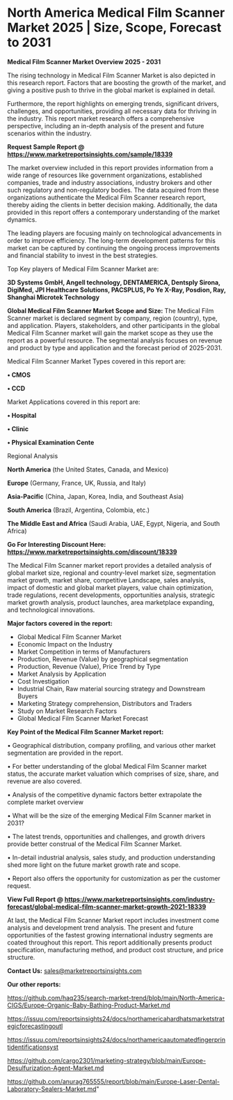 # North America Medical Film Scanner Market 2025 | Size, Scope, Forecast to 2031

<Strong> Medical Film Scanner Market Overview 2025 - 2031</strong>

The rising technology in Medical Film Scanner Market is also depicted in this research report. Factors that are boosting the growth of the market, and giving a positive push to thrive in the global market is explained in detail.

Furthermore, the report highlights on emerging trends, significant drivers, challenges, and opportunities, providing all necessary data for thriving in the industry. This report market research offers a comprehensive perspective, including an in-depth analysis of the present and future scenarios within the industry.

<strong>Request Sample Report @ <a href=https://www.marketreportsinsights.com/sample/18339>https://www.marketreportsinsights.com/sample/18339</a></strong>

The market overview included in this report provides information from a wide range of resources like government organizations, established companies, trade and industry associations, industry brokers and other such regulatory and non-regulatory bodies. The data acquired from these organizations authenticate the Medical Film Scanner research report, thereby aiding the clients in better decision making. Additionally, the data provided in this report offers a contemporary understanding of the market dynamics.

The leading players are focusing mainly on technological advancements in order to improve efficiency. The long-term development patterns for this market can be captured by continuing the ongoing process improvements and financial stability to invest in the best strategies.

Top Key players of Medical Film Scanner Market are:

<strong>3D Systems GmbH, Angell technology, DENTAMERICA, Dentsply Sirona, DigiMed, JPI Healthcare Solutions, PACSPLUS, Po Ye X-Ray, Posdion, Ray, Shanghai Microtek Technology</strong>

<strong><b>Global Medical Film Scanner Market Scope and Size:</b></strong>
The Medical Film Scanner market is declared segment by company, region (country), type, and application. Players, stakeholders, and other participants in the global Medical Film Scanner market will gain the market scope as they use the report as a powerful resource. The segmental analysis focuses on revenue and product by type and application and the forecast period of 2025-2031.

Medical Film Scanner Market Types covered in this report are:

<strong>• CMOS

• CCD</strong>

Market Applications covered in this report are:

<strong>• Hospital

• Clinic

• Physical Examination Cente</strong> 

Regional Analysis

<strong>North America</strong> (the United States, Canada, and Mexico)

<strong>Europe</strong> (Germany, France, UK, Russia, and Italy)

<strong>Asia-Pacific</strong> (China, Japan, Korea, India, and Southeast Asia)

<strong>South America</strong> (Brazil, Argentina, Colombia, etc.)

<strong>The Middle East and Africa</strong> (Saudi Arabia, UAE, Egypt, Nigeria, and South Africa)

<strong>Go For Interesting Discount Here: <a href=https://www.marketreportsinsights.com/discount/18339>https://www.marketreportsinsights.com/discount/18339</a></strong>

The Medical Film Scanner market report provides a detailed analysis of global market size, regional and country-level market size, segmentation market growth, market share, competitive Landscape, sales analysis, impact of domestic and global market players, value chain optimization, trade regulations, recent developments, opportunities analysis, strategic market growth analysis, product launches, area marketplace expanding, and technological innovations.

<strong><b>Major factors covered in the report:</b></strong>
<ul>
  <li>Global Medical Film Scanner Market </li>
  <li>Economic Impact on the Industry</li>
  <li>Market Competition in terms of Manufacturers</li>
  <li>Production, Revenue (Value) by geographical segmentation</li>
  <li>Production, Revenue (Value), Price Trend by Type</li>
  <li>Market Analysis by Application</li>
  <li>Cost Investigation</li>
  <li>Industrial Chain, Raw material sourcing strategy and Downstream Buyers</li>
  <li>Marketing Strategy comprehension, Distributors and Traders</li>
  <li>Study on Market Research Factors</li>
  <li>Global Medical Film Scanner Market Forecast</li>
</ul>

<strong><b>Key Point of the Medical Film Scanner Market report:</b></strong>

• Geographical distribution, company profiling, and various other market segmentation are provided in the report.

• For better understanding of the global Medical Film Scanner market status, the accurate market valuation which comprises of size, share, and revenue are also covered.

• Analysis of the competitive dynamic factors better extrapolate the complete market overview

• What will be the size of the emerging Medical Film Scanner market in 2031?

• The latest trends, opportunities and challenges, and growth drivers provide better construal of the Medical Film Scanner Market.

• In-detail industrial analysis, sales study, and production understanding shed more light on the future market growth rate and scope.

• Report also offers the opportunity for customization as per the customer request.

<strong><b>View Full Report @ <a href=https://www.marketreportsinsights.com/industry-forecast/global-medical-film-scanner-market-growth-2021-18339>https://www.marketreportsinsights.com/industry-forecast/global-medical-film-scanner-market-growth-2021-18339</a></b></strong>


At last, the Medical Film Scanner Market report includes investment come analysis and development trend analysis. The present and future opportunities of the fastest growing international industry segments are coated throughout this report. This report additionally presents product specification, manufacturing method, and product cost structure, and price structure.

<strong>Contact Us:</strong>
sales@marketreportsinsights.com

<strong>Our other reports:</strong>

<a href=https://github.com/haq235/search-market-trend/blob/main/North-America-CIGS/Europe-Organic-Baby-Bathing-Product-Market.md>https://github.com/haq235/search-market-trend/blob/main/North-America-CIGS/Europe-Organic-Baby-Bathing-Product-Market.md</a>

<a href=https://issuu.com/reportsinsights24/docs/northamericahardhatsmarketstrategicforecastingoutl>https://issuu.com/reportsinsights24/docs/northamericahardhatsmarketstrategicforecastingoutl</a>

<a href=https://issuu.com/reportsinsights24/docs/northamericaautomatedfingerprintidentificationsyst>https://issuu.com/reportsinsights24/docs/northamericaautomatedfingerprintidentificationsyst</a>

<a href=https://github.com/cargo2301/marketing-strategy/blob/main/Europe-Desulfurization-Agent-Market.md>https://github.com/cargo2301/marketing-strategy/blob/main/Europe-Desulfurization-Agent-Market.md</a>

<a href=https://github.com/anurag765555/report/blob/main/Europe-Laser-Dental-Laboratory-Sealers-Market.md>https://github.com/anurag765555/report/blob/main/Europe-Laser-Dental-Laboratory-Sealers-Market.md</a>"
